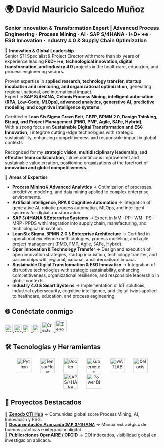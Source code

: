 # 🌍 David Mauricio Salcedo Muñoz  
### Senior Innovation & Transformation Expert | Advanced Process Engineering · Process Mining · AI · SAP S/4HANA · I+D+i+e · ESG Innovation · Industry 4.0 & Supply Chain Optimization  

🔹 **Innovation & Global Leadership**  
Senior STI Specialist & Project Director with more than six years of experience leading **R&D+i+e, technological innovation, digital transformation, and Industry 4.0** projects in the healthcare, education, and process engineering sectors.  

Proven expertise in **applied research, technology transfer, startup incubation and mentoring, and organizational optimization**, generating regional, national, and international impact.  
Expert in **SAP S/4HANA, Celonis Process Mining, intelligent automation (RPA, Low-Code, MLOps), advanced analytics, generative AI, predictive modeling, and cognitive intelligence systems**.  

Certified in **Lean Six Sigma Green Belt, CBPP, BPMN 2.0, Design Thinking, Bizagi, and Project Management (PMO, PMP, Agile, SAFe, Hybrid)**.  
With a strong focus on **Sustainable Digital Transformation and ESG Innovation**, I integrate cutting-edge technologies with strategic sustainability, enhancing competitiveness and responsible impact in global contexts.  

Recognized for my **strategic vision, multidisciplinary leadership, and effective team collaboration**, I drive continuous improvement and sustainable value creation, positioning organizations at the forefront of **innovation and global competitiveness**.  


🔹 **Areas of Expertise**  
- **Process Mining & Advanced Analytics** → Optimization of processes, predictive modeling, and data mining applied to complex enterprise environments.  
- **Artificial Intelligence, RPA & Cognitive Automation** → Integration of generative AI, robotic process automation, MLOps, and intelligent systems for digital transformation.  
- **SAP S/4HANA & Enterprise Systems** → Expert in MM · PP · WM · PS · MRP · PPDS with integration into supply chain, manufacturing, and technological innovation.  
- **Lean Six Sigma, BPMN 2.0 & Enterprise Architecture** → Certified in operational excellence methodologies, process modeling, and agile project management (PMO, PMP, Agile, SAFe, Hybrid).  
- **Open Innovation & Technology Transfer** → Design and execution of open innovation strategies, startup incubation, technology transfer, and partnerships with regional, national, and international impact.  
- **Sustainable Digital Transformation & ESG Innovation** → Integration of disruptive technologies with strategic sustainability, enhancing competitiveness, organizational resilience, and responsible leadership in global contexts.  
- **Industry 4.0 & Smart Systems** → Implementation of IoT solutions, industrial cybersecurity, cognitive intelligence, and digital twins applied to healthcare, education, and process engineering.  

## 🌐 Conéctate conmigo  

<div align="left">
 <a href="https://github.com/dmsalcedom" target="_blank">
    <img src="https://cdn.simpleicons.org/github/181717" alt="GitHub" width="25" height="25">
  </a>
  <a href="https://orcid.org/0009-0004-8289-2432" target="_blank">
    <img src="https://cdn.simpleicons.org/orcid/A6CE39" alt="ORCID" width="25" height="25">
  </a>
 <a href="https://www.coursera.org/user/897e9a6b058fed73e715753d465de838" target="_blank">
    <img src="https://cdn.simpleicons.org/coursera/0056D2" alt="Coursera" width="28" height="25">
  </a>
  <a href="https://www.linkedin.com/in/dm-slcm06/" target="_blank">
    <img src="https://cdn-icons-png.flaticon.com/512/174/174857.png" alt="LinkedIn" width="25" height="25">
  </a>
<a href="https://www.credly.com/users/dmsalcedom" target="_blank">
    <img src="https://cdn.simpleicons.org/credly/FF6B00" alt="Credly" width="42" height="34">
  </a>
  <a href="https://zenodo.org/communities/sti-hub-ai-processmining-supplychain-esg/" target="_blank">
    <img src="https://cdn.simpleicons.org/zenodo/1682D4" alt="Zenodo" width="36" height="38">
  </a>
</div>

## 🛠️ Tecnologías y Herramientas  

<div align="center">

  <!-- Skill Icons -->
  <img src="https://skillicons.dev/icons?i=python" alt="Python" height="48" style="margin:0 12px;">
  <img src="https://skillicons.dev/icons?i=tensorflow" alt="TensorFlow" height="48" style="margin:0 12px;">
  <img src="https://skillicons.dev/icons?i=docker" alt="Docker" height="48" style="margin:0 12px;">
  <img src="https://skillicons.dev/icons?i=kubernetes" alt="Kubernetes" height="48" style="margin:0 12px;">

  <!-- No están en skill-icons: usamos Simple Icons con colores oficiales -->
  <img src="https://cdn.simpleicons.org/matlab/FF7F00" alt="MATLAB" height="48" style="margin:0 12px;">
  <img src="https://cdn.simpleicons.org/celonis/FFBF00" alt="Celonis" height="48" style="margin:0 12px;">
  <img src="https://cdn.simpleicons.org/sap/0FAAFF" alt="SAP S/4HANA" height="48" style="margin:0 12px;">
  <img src="https://cdn.simpleicons.org/powerbi/F2C811" alt="Power BI" height="48" style="margin:0 12px;">

</div>


## 📌 Proyectos Destacados  

🔹 **[Zenodo CTI Hub](https://zenodo.org/communities/sti-hub-ai-processmining-supplychain-esg/)** → Comunidad global sobre Process Mining, AI, Innovación y ESG.  
🔹 **[Documentación Avanzada SAP S/4HANA](https://github.com/dmsalcedom)** → Manual estratégico de buenas prácticas e integración digital.  
🔹 **Publicaciones OpenAIRE / ORCID** → DOI indexados, visibilidad global en investigación aplicada.  













